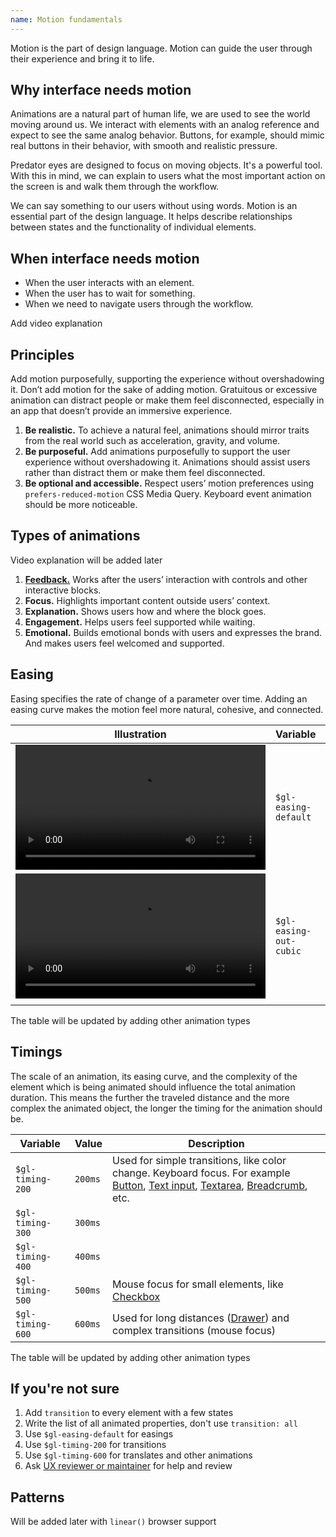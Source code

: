 ```yaml
---
name: Motion fundamentals
---
```


Motion is the part of design language. Motion can guide the user through their experience and bring it to life.

## Why interface needs motion

Animations are a natural part of human life, we are used to see the world moving around us. We interact with elements with an analog reference and expect to see the same analog behavior. Buttons, for example, should mimic real buttons in their behavior, with smooth and realistic pressure.

Predator eyes are designed to focus on moving objects. It's a powerful tool. With this in mind, we can explain to users what the most important action on the screen is and walk them through the workflow.

We can say something to our users without using words. Motion is an essential part of the design language. It helps describe relationships between states and the functionality of individual elements.


## When interface needs motion

- When the user interacts with an element.
- When the user has to wait for something.
- When we need to navigate users through the workflow.

<todo>Add video explanation</todo>


## Principles

Add motion purposefully, supporting the experience without overshadowing it. Don’t add motion for the sake of adding motion. Gratuitous or excessive animation can distract people or make them feel disconnected, especially in an app that doesn’t provide an immersive experience.

1. **Be realistic.** To achieve a natural feel, animations should mirror traits from the real world such as acceleration, gravity, and volume.
1. **Be purposeful.** Add animations purposefully to support the user experience without overshadowing it. Animations should assist users rather than distract them or make them feel disconnected.
1. **Be optional and accessible.** Respect users’ motion preferences using `prefers-reduced-motion` CSS Media Query. Keyboard event animation should be more noticeable.


## Types of animations

<note>Video explanation will be added later</note>

1. [**Feedback.**](./motion-feedback.md) Works after the users’ interaction with controls and other interactive blocks.
1. **Focus.** Highlights important content outside users’ context.
1. **Explanation.** Shows users how and where the block goes.
1. **Engagement.** Helps users feel supported while waiting.
1. **Emotional.** Builds emotional bonds with users and expresses the brand. And makes users feel welcomed and supported.


## Easing

Easing specifies the rate of change of a parameter over time. Adding an easing curve makes the motion feel more natural, cohesive, and connected.

| Illustration | Variable | Value |
| --- | --- | --- |
| <video tabindex="0" preload="true" autoplay="true" controls="" loop="true" playsinline="true" aria-label="" width="400"><source src="/video/easing-default.mp4"></video> | `$gl-easing-default` | `ease` |
| <video tabindex="0" preload="true" autoplay="true" controls="" loop="true" playsinline="true" aria-label="" width="400"><source src="/video/easing-out-cubic.mp4"></video> | `$gl-easing-out-cubic` | `cubic-bezier(0.22, 0.61, 0.36, 1)` |
|  |  |  |

<note>The table will be updated by adding other animation types</note>


## Timings

The scale of an animation, its easing curve, and the complexity of the element which is being animated should influence the total animation duration. This means the further the traveled distance and the more complex the animated object, the longer the timing for the animation should be.

| Variable | Value | Description |
| --- | --- | --- |
| `$gl-timing-200` | `200ms` | Used for simple transitions, like color change. Keyboard focus. For example [Button](../components/button), [Text input](../components/text-input), [Textarea](../components/textarea), [Breadcrumb](../components/breadcrumb), etc. |
| `$gl-timing-300` | `300ms` |  |
| `$gl-timing-400` | `400ms` |  |
| `$gl-timing-500` | `500ms` | Mouse focus for small elements, like [Checkbox](../components/checkbox) |
| `$gl-timing-600` | `600ms` | Used for long distances ([Drawer](../components/drawer)) and complex transitions (mouse focus) |

<note>The table will be updated by adding other animation types</note>

## If you're not sure

1. Add `transition` to every element with a few states
2. Write the list of all animated properties, don't use `transition: all`
1. Use `$gl-easing-default` for easings
2. Use `$gl-timing-200` for transitions
3. Use `$gl-timing-600` for translates and other animations
4. Ask [UX reviewer or maintainer](https://about.gitlab.com/handbook/engineering/projects/#design.gitlab.com) for help and review

## Patterns

<note>Will be added later with `linear()` browser support</note>
